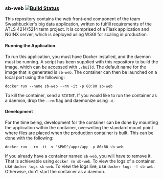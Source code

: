 ### sb-web [![Build Status](https://travis-ci.com/CUBigDataClass/sb-web.svg?token=to3Uk4kQPXFNMbsHvZRp&branch=master)](https://travis-ci.com/CUBigDataClass/sb-web)

This repository contains the web front-end component of the team Swashbuckler's
big data application, written to fulfill requirements of the ATLS 4214/5214 term
project. It is comprised of a Flask application and NGINX server, which is
deployed using WSGI for scaling in production.

#### Running the Application

To run this application, you must have Docker installed, and the daemon must be
running. A script has been supplied with this repository to build the image,
which can be accessed with `./build`. The default name for the image that is
generated is `sb-web`. The container can then be launched on a local port using
the following:

    docker run --name sb-web --rm -it -p 80:80 sb-web

To kill the container, send a `SIGINT`. If you would like to run the container
as a daemon, drop the `--rm` flag and daemonize using `-d`.

#### Development

For the time being, development for the container can be done by mounting the
application within the container, overwriting the standard mount point where
files are placed when the production container is built. This can be done with
the following:

    docker run --rm -it -v "$PWD"/app:/app -p 80:80 sb-web

If you already have a container named `sb-web`, you will have to remove it. That
is achievable using `docker rm sb-web`. To view the logs of a container, use
`docker logs sb-web`. To view the logs live, use `docker logs -f sb-web`.
Otherwise, don't start the container as a daemon.
